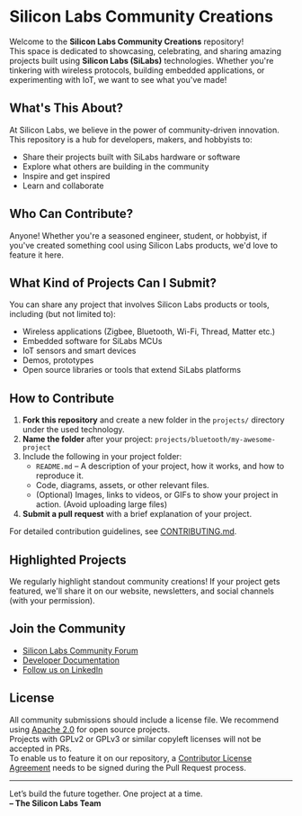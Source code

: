 # Silicon Labs Community Creations

Welcome to the **Silicon Labs Community Creations** repository!   
This space is dedicated to showcasing, celebrating, and sharing amazing projects built using **Silicon Labs (SiLabs)** technologies. Whether you're tinkering with wireless protocols, building embedded applications, or experimenting with IoT, we want to see what you've made!

## What's This About?

At Silicon Labs, we believe in the power of community-driven innovation. This repository is a hub for developers, makers, and hobbyists to:

- Share their projects built with SiLabs hardware or software
- Explore what others are building in the community
- Inspire and get inspired
- Learn and collaborate

## Who Can Contribute?

Anyone! Whether you're a seasoned engineer, student, or hobbyist, if you've created something cool using Silicon Labs products, we'd love to feature it here.

## What Kind of Projects Can I Submit?

You can share any project that involves Silicon Labs products or tools, including (but not limited to):

- Wireless applications (Zigbee, Bluetooth, Wi-Fi, Thread, Matter etc.)
- Embedded software for SiLabs MCUs
- IoT sensors and smart devices
- Demos, prototypes
- Open source libraries or tools that extend SiLabs platforms

## How to Contribute

1. **Fork this repository** and create a new folder in the `projects/` directory under the used technology.
2. **Name the folder** after your project: `projects/bluetooth/my-awesome-project`
3. Include the following in your project folder:
    - `README.md` – A description of your project, how it works, and how to reproduce it.
    - Code, diagrams, assets, or other relevant files.
    - (Optional) Images, links to videos, or GIFs to show your project in action. (Avoid uploading large files) 
4. **Submit a pull request** with a brief explanation of your project.

For detailed contribution guidelines, see [CONTRIBUTING.md](https://github.com/SiliconLabsSoftware/community-creations/blob/main/.github/CONTRIBUTING.md).

## Highlighted Projects

We regularly highlight standout community creations! If your project gets featured, we'll share it on our website, newsletters, and social channels (with your permission).

## Join the Community

- [Silicon Labs Community Forum](https://www.silabs.com/community)
- [Developer Documentation](https://docs.silabs.com/)
- [Follow us on LinkedIn](https://www.linkedin.com/company/siliconlabs)

## License

All community submissions should include a license file. We recommend using [Apache 2.0](https://www.apache.org/licenses/LICENSE-2.0) for open source projects.  
Projects with GPLv2 or GPLv3 or similar copyleft licenses will not be accepted in PRs.   
To enable us to feature it on our repository, a [Contributor License Agreement](https://github.com/SiliconLabsSoftware/agreements-and-guidelines/blob/main/contributor_license_agreement.md) needs to be signed during the Pull Request process. 

---

Let’s build the future together. One project at a time.   
**– The Silicon Labs Team**

